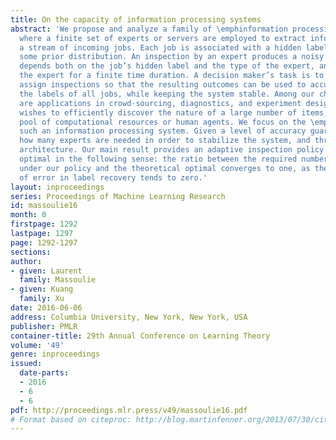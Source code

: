 ```yaml
---
title: On the capacity of information processing systems
abstract: 'We propose and analyze a family of \emphinformation processing systems,
  where a finite set of experts or servers are employed to extract information about
  a stream of incoming jobs. Each job is associated with a hidden label drawn from
  some prior distribution. An inspection by an expert produces a noisy outcome that
  depends both on the job’s hidden label and the type of the expert, and occupies
  the expert for a finite time duration. A decision maker’s task is to dynamically
  assign inspections so that the resulting outcomes can be used to accurately recover
  the labels of all jobs, while keeping the system stable. Among our chief motivations
  are applications in crowd-sourcing, diagnostics, and experiment designs, where one
  wishes to efficiently discover the nature of a large number of items, using a finite
  pool of computational resources or human agents. We focus on the \emphcapacity of
  such an information processing system. Given a level of accuracy guarantee, we ask
  how many experts are needed in order to stabilize the system, and through what inspection
  architecture. Our main result provides an adaptive inspection policy that is asymptotically
  optimal in the following sense: the ratio between the required number of experts
  under our policy and the theoretical optimal converges to one, as the probability
  of error in label recovery tends to zero.'
layout: inproceedings
series: Proceedings of Machine Learning Research
id: massoulie16
month: 0
firstpage: 1292
lastpage: 1297
page: 1292-1297
sections: 
author:
- given: Laurent
  family: Massoulie
- given: Kuang
  family: Xu
date: 2016-06-06
address: Columbia University, New York, New York, USA
publisher: PMLR
container-title: 29th Annual Conference on Learning Theory
volume: '49'
genre: inproceedings
issued:
  date-parts:
  - 2016
  - 6
  - 6
pdf: http://proceedings.mlr.press/v49/massoulie16.pdf
# Format based on citeproc: http://blog.martinfenner.org/2013/07/30/citeproc-yaml-for-bibliographies/
---
```

